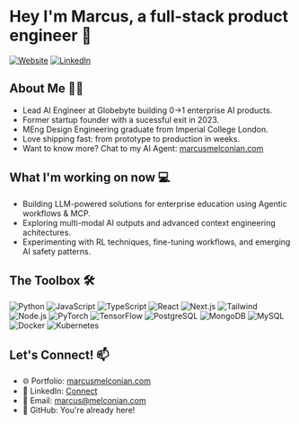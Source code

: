 # Hey I'm Marcus, a full-stack product engineer 👋

[![Website](https://img.shields.io/website?label=marcusmelconian.com&style=for-the-badge&url=https%3A%2F%2Fmarcusmelconian.com)](https://www.marcusmelconian.com)
[![LinkedIn](https://img.shields.io/badge/-LinkedIn-0077B5?style=for-the-badge&logo=linkedin&logoColor=white)](https://www.linkedin.com/in/marcusmelconian/)

## About Me 👨‍💻
- Lead AI Engineer at Globebyte building 0→1 enterprise AI products.
- Former startup founder with a sucessful exit in 2023.
- MEng Design Engineering graduate from Imperial College London.
- Love shipping fast: from prototype to production in weeks.
- Want to know more? Chat to my AI Agent: [marcusmelconian.com](https://marcusmelconian.com)

## What I'm working on now 💻
- Building LLM-powered solutions for enterprise education using Agentic workflows & MCP.
- Exploring multi-modal AI outputs and advanced context engineering achitectures.
- Experimenting with RL techniques, fine-tuning workflows, and emerging AI safety patterns.

## The Toolbox 🛠
<p>
  <img alt="Python" src="https://img.shields.io/badge/-Python-3776AB?style=for-the-badge&logo=python&logoColor=white" />
  <img alt="JavaScript" src="https://img.shields.io/badge/JavaScript-F7DF1E?style=for-the-badge&logo=javascript&logoColor=black" />
  <img alt="TypeScript" src="https://img.shields.io/badge/-TypeScript-007ACC?style=for-the-badge&logo=typescript&logoColor=white" />
  <img alt="React" src="https://img.shields.io/badge/-React-45b8d8?style=for-the-badge&logo=react&logoColor=white" />
  <img alt="Next.js" src="https://img.shields.io/badge/-Next.js-000000?style=for-the-badge&logo=nextdotjs&logoColor=white" />
  <img alt="Tailwind" src="https://img.shields.io/badge/-Tailwind-38B2AC?style=for-the-badge&logo=tailwindcss&logoColor=white" />
  <img alt="Node.js" src="https://img.shields.io/badge/-Node.js-43853d?style=for-the-badge&logo=Node.js&logoColor=white" />
  <img alt="PyTorch" src="https://img.shields.io/badge/-PyTorch-EE4C2C?style=for-the-badge&logo=pytorch&logoColor=white" />
  <img alt="TensorFlow" src="https://img.shields.io/badge/-TensorFlow-FF6F00?style=for-the-badge&logo=tensorflow&logoColor=white" />
  <img alt="PostgreSQL" src="https://img.shields.io/badge/PostgreSQL-316192?style=for-the-badge&logo=postgresql&logoColor=white" />
  <img alt="MongoDB" src="https://img.shields.io/badge/-MongoDB-13aa52?style=for-the-badge&logo=mongodb&logoColor=white" />
  <img alt="MySQL" src="https://img.shields.io/badge/-MySQL-4479A1?style=for-the-badge&logo=mysql&logoColor=white" />
  <img alt="Docker" src="https://img.shields.io/badge/-Docker-2496ED?style=for-the-badge&logo=docker&logoColor=white" />
  <img alt="Kubernetes" src="https://img.shields.io/badge/-Kubernetes-326CE5?style=for-the-badge&logo=kubernetes&logoColor=white" />
</p>

## Let's Connect! 📫
- 🌐 Portfolio: [marcusmelconian.com](https://www.marcusmelconian.com)
- 💼 LinkedIn: [Connect](https://www.linkedin.com/in/marcusmelconian/)
- 📧 Email: [marcus@melconian.com](mailto:marcus@melconian.com)
- 🐙 GitHub: You're already here!
